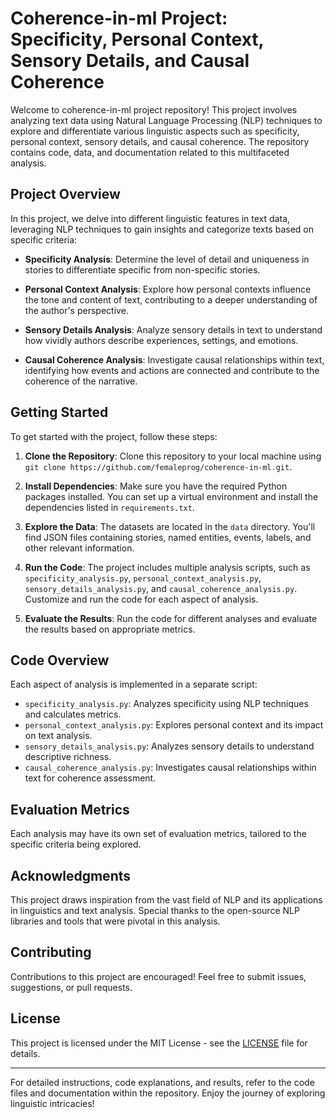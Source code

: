 # Coherence-in-ml Project: Specificity, Personal Context, Sensory Details, and Causal Coherence

Welcome to coherence-in-ml project repository! This project involves analyzing text data using Natural Language Processing (NLP) techniques to explore and differentiate various linguistic aspects such as specificity, personal context, sensory details, and causal coherence. The repository contains code, data, and documentation related to this multifaceted analysis.

## Project Overview

In this project, we delve into different linguistic features in text data, leveraging NLP techniques to gain insights and categorize texts based on specific criteria:

- **Specificity Analysis**: Determine the level of detail and uniqueness in stories to differentiate specific from non-specific stories.

- **Personal Context Analysis**: Explore how personal contexts influence the tone and content of text, contributing to a deeper understanding of the author's perspective.

- **Sensory Details Analysis**: Analyze sensory details in text to understand how vividly authors describe experiences, settings, and emotions.

- **Causal Coherence Analysis**: Investigate causal relationships within text, identifying how events and actions are connected and contribute to the coherence of the narrative.

## Getting Started

To get started with the project, follow these steps:

1. **Clone the Repository**: Clone this repository to your local machine using `git clone https://github.com/femaleprog/coherence-in-ml.git`.

2. **Install Dependencies**: Make sure you have the required Python packages installed. You can set up a virtual environment and install the dependencies listed in `requirements.txt`.

3. **Explore the Data**: The datasets are located in the `data` directory. You'll find JSON files containing stories, named entities, events, labels, and other relevant information.

4. **Run the Code**: The project includes multiple analysis scripts, such as `specificity_analysis.py`, `personal_context_analysis.py`, `sensory_details_analysis.py`, and `causal_coherence_analysis.py`. Customize and run the code for each aspect of analysis.

5. **Evaluate the Results**: Run the code for different analyses and evaluate the results based on appropriate metrics.

## Code Overview

Each aspect of analysis is implemented in a separate script:

- `specificity_analysis.py`: Analyzes specificity using NLP techniques and calculates metrics.
- `personal_context_analysis.py`: Explores personal context and its impact on text analysis.
- `sensory_details_analysis.py`: Analyzes sensory details to understand descriptive richness.
- `causal_coherence_analysis.py`: Investigates causal relationships within text for coherence assessment.

## Evaluation Metrics

Each analysis may have its own set of evaluation metrics, tailored to the specific criteria being explored.

## Acknowledgments

This project draws inspiration from the vast field of NLP and its applications in linguistics and text analysis. Special thanks to the open-source NLP libraries and tools that were pivotal in this analysis.

## Contributing

Contributions to this project are encouraged! Feel free to submit issues, suggestions, or pull requests.

## License

This project is licensed under the MIT License - see the [LICENSE](LICENSE) file for details.

---

For detailed instructions, code explanations, and results, refer to the code files and documentation within the repository. Enjoy the journey of exploring linguistic intricacies!

